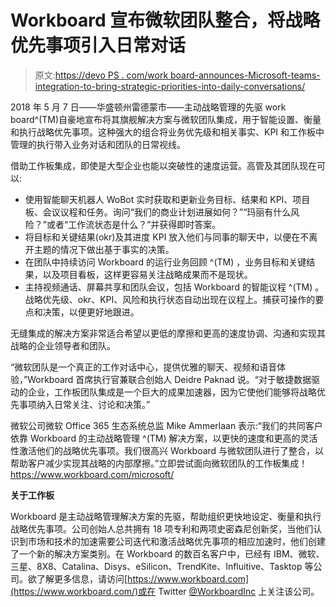 # Workboard 宣布微软团队整合，将战略优先事项引入日常对话

> 原文:[https://devo PS . com/work board-announces-Microsoft-teams-integration-to-bring-strategic-priorities-into-daily-conversations/](https://devops.com/workboard-announces-microsoft-teams-integration-to-bring-strategic-priorities-into-everyday-conversations/)

2018 年 5 月 7 日——华盛顿州雷德蒙市——主动战略管理的先驱 work board^(TM)自豪地宣布将其旗舰解决方案与微软团队集成，用于智能设置、衡量和执行战略优先事项。这种强大的组合将业务优先级和相关事实、KPI 和工作板中管理的执行带入业务对话和团队的日常视线。

借助工作板集成，即使是大型企业也能以突破性的速度运营。高管及其团队现在可以:

*   使用智能聊天机器人 WoBot 实时获取和更新业务目标、结果和 KPI、项目板、会议议程和任务。询问“我们的商业计划进展如何？”“玛丽有什么风险？”或者“工作流状态是什么？”并获得即时答案。
*   将目标和关键结果(okr)及其进度 KPI 放入他们与同事的聊天中，以便在不离开主题的情况下做出基于事实的决策。
*   在团队中持续访问 Workboard 的运行业务回顾 ^(TM) ，业务目标和关键结果，以及项目看板，这样更容易关注战略成果而不是现状。
*   主持视频通话、屏幕共享和团队会议，包括 Workboard 的智能议程 ^(TM) 。战略优先级、okr、KPI、风险和执行状态自动出现在议程上。捕获可操作的要点和决策，以便更好地跟进。

无缝集成的解决方案非常适合希望以更低的摩擦和更高的速度协调、沟通和实现其战略的企业领导者和团队。

“微软团队是一个真正的工作对话中心，提供优雅的聊天、视频和语音体验，”Workboard 首席执行官兼联合创始人 Deidre Paknad 说。“对于敏捷数据驱动的企业，工作板团队集成是一个巨大的成果加速器，因为它使他们能够将战略优先事项纳入日常关注、讨论和决策。”

微软公司微软 Office 365 生态系统总监 Mike Ammerlaan 表示:“我们的共同客户依靠 Workboard 的主动战略管理 ^(TM) 解决方案，以更快的速度和更高的灵活性激活他们的战略优先事项。我们很高兴 Workboard 与微软团队进行了整合，以帮助客户减少实现其战略的内部摩擦。”立即尝试面向微软团队的工作板集成！https://www.workboard.com/microsoft/

**关于工作板**

Workboard 是主动战略管理解决方案的先驱，帮助组织更快地设定、衡量和执行战略优先事项。公司创始人总共拥有 18 项专利和两项史密森尼创新奖，当他们认识到市场和技术的加速需要公司迭代和激活战略优先事项的相应加速时，他们创建了一个新的解决方案类别。在 Workboard 的数百名客户中，已经有 IBM、微软、三星、8X8、Catalina、Disys、eSilicon、TrendKite、Influitive、Tasktop 等公司。欲了解更多信息，请访问[https://www.workboard.com](https://www.workboard.com/)或在 Twitter [@WorkboardInc](https://twitter.com/WorkboardInc) 上关注该公司。